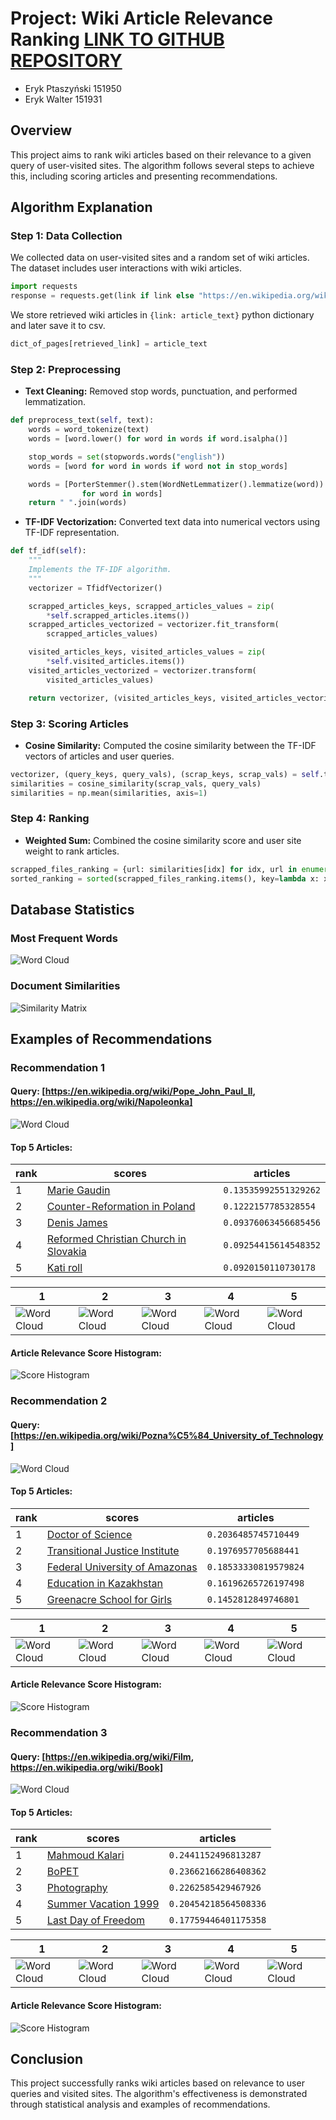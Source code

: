 # Project: Wiki Article Relevance Ranking **[LINK TO GITHUB REPOSITORY](https://github.com/eeryczeek/ir)**
- Eryk Ptaszyński 151950
- Eryk Walter 151931

## Overview

This project aims to rank wiki articles based on their relevance to a given query of user-visited sites. The algorithm follows several steps to achieve this, including scoring articles and presenting recommendations.

## Algorithm Explanation

### Step 1: Data Collection

We collected data on user-visited sites and a random set of wiki articles. The dataset includes user interactions with wiki articles.

```python
import requests
response = requests.get(link if link else "https://en.wikipedia.org/wiki/Special:Random")
```

We store retrieved wiki articles in `{link: article_text}` python dictionary and later save it to csv.

```python
dict_of_pages[retrieved_link] = article_text
```

### Step 2: Preprocessing

- **Text Cleaning:** Removed stop words, punctuation, and performed lemmatization.
```python
def preprocess_text(self, text):
    words = word_tokenize(text)
    words = [word.lower() for word in words if word.isalpha()]

    stop_words = set(stopwords.words("english"))
    words = [word for word in words if word not in stop_words]

    words = [PorterStemmer().stem(WordNetLemmatizer().lemmatize(word))
                for word in words]
    return " ".join(words)
```

- **TF-IDF Vectorization:** Converted text data into numerical vectors using TF-IDF representation.
```python
def tf_idf(self):
    """
    Implements the TF-IDF algorithm.
    """
    vectorizer = TfidfVectorizer()

    scrapped_articles_keys, scrapped_articles_values = zip(
        *self.scrapped_articles.items())
    scrapped_articles_vectorized = vectorizer.fit_transform(
        scrapped_articles_values)

    visited_articles_keys, visited_articles_values = zip(
        *self.visited_articles.items())
    visited_articles_vectorized = vectorizer.transform(
        visited_articles_values)

    return vectorizer, (visited_articles_keys, visited_articles_vectorized), (scrapped_articles_keys, scrapped_articles_vectorized)
```

### Step 3: Scoring Articles

- **Cosine Similarity:** Computed the cosine similarity between the TF-IDF vectors of articles and user queries.
```python
vectorizer, (query_keys, query_vals), (scrap_keys, scrap_vals) = self.tf_idf()
similarities = cosine_similarity(scrap_vals, query_vals)
similarities = np.mean(similarities, axis=1)
```

### Step 4: Ranking

- **Weighted Sum:** Combined the cosine similarity score and user site weight to rank articles.
```python
scrapped_files_ranking = {url: similarities[idx] for idx, url in enumerate(scrap_keys)}
sorted_ranking = sorted(scrapped_files_ranking.items(), key=lambda x: x[1], reverse=True)
```

## Database Statistics

### Most Frequent Words

![Word Cloud](plots/scrap_combined_wordcloud.png)

### Document Similarities

![Similarity Matrix](plots/scrap_combined_heatmap.png)

## Examples of Recommendations

### Recommendation 1

#### Query: [https://en.wikipedia.org/wiki/Pope_John_Paul_II, https://en.wikipedia.org/wiki/Napoleonka]
![Word Cloud](plots/jp2/jp2_query_wordcloud.png)

#### Top 5 Articles:

rank|scores|articles
---|---|---
1|[Marie Gaudin](https://en.wikipedia.org/w/index.php?title=Marie_Gaudin&oldid=1141991329)|`0.13535992551329262`
2|[Counter-Reformation in Poland](https://en.wikipedia.org/w/index.php?title=Counter-Reformation_in_Poland&oldid=1160541478)|`0.1222157785328554`
3|[Denis James](https://en.wikipedia.org/w/index.php?title=Denis_James&oldid=1081981211)|`0.09376063456685456`
4|[Reformed Christian Church in Slovakia](https://en.wikipedia.org/w/index.php?title=Reformed_Christian_Church_in_Slovakia&oldid=1176921981)|`0.09254415614548352`
5|[Kati roll](https://en.wikipedia.org/w/index.php?title=Kati_roll&oldid=1174040948)|`0.0920150110730178`

|1|2|3|4|5|
---|---|---|---|---
![Word Cloud](plots/jp2/Marie_Gaudin.png) | ![Word Cloud](plots/jp2/Counter-Reformation_in_Poland.png) | ![Word Cloud](plots/jp2/Denis_James.png) | ![Word Cloud](plots/jp2/Reformed_Christian_Church_in_Slovakia.png) | ![Word Cloud](plots/jp2/Kati_roll.png)

#### Article Relevance Score Histogram:
![Score Histogram](plots//jp2/jp2_similarity_scores_histogram.png)

### Recommendation 2

#### Query: [https://en.wikipedia.org/wiki/Pozna%C5%84_University_of_Technology]
![Word Cloud](plots/put/put_query_wordcloud.png)

#### Top 5 Articles:

rank|scores|articles
---|---|---
1|[Doctor of Science](https://en.wikipedia.org/w/index.php?title=Doctor_of_Science&oldid=1181230122)|`0.2036485745710449`
2|[Transitional Justice Institute](https://en.wikipedia.org/w/index.php?title=Transitional_Justice_Institute&oldid=1173855381)|`0.1976957705688441`
3|[Federal University of Amazonas](https://en.wikipedia.org/w/index.php?title=Federal_University_of_Amazonas&oldid=1183098245)|`0.18533330819579824`
4|[Education in Kazakhstan](https://en.wikipedia.org/w/index.php?title=Education_in_Kazakhstan&oldid=1157994774)|`0.16196265726197498`
5|[Greenacre School for Girls](https://en.wikipedia.org/w/index.php?title=Greenacre_School_for_Girls&oldid=1179367703)|`0.1452812849746801`

|1|2|3|4|5|
---|---|---|---|---
|![Word Cloud](plots/put/Doctor_of_Science.png)|![Word Cloud](plots/put/Transitional_Justice_Institute.png)|![Word Cloud](plots/put/Federal_University_of_Amazonas.png)|![Word Cloud](plots/put/Education_in_Kazakhstan.png)|![Word Cloud](plots/put/Greenacre_School_for_Girls.png)

#### Article Relevance Score Histogram:
![Score Histogram](plots//put/put_similarity_scores_histogram.png)

### Recommendation 3

#### Query: [https://en.wikipedia.org/wiki/Film, https://en.wikipedia.org/wiki/Book]
![Word Cloud](plots/medias/medias_query_wordcloud.png)

#### Top 5 Articles:

rank|scores|articles
---|---|---
1|[Mahmoud Kalari](https://en.wikipedia.org/w/index.php?title=Mahmoud_Kalari&oldid=1181050667)|`0.2441152496813287`
2|[BoPET](https://en.wikipedia.org/w/index.php?title=BoPET&oldid=1182402711)|`0.23662166286408362`
3|[Photography](https://en.wikipedia.org/w/index.php?title=Photography&oldid=1184952979)|`0.2262585429467926`
4|[Summer Vacation 1999](https://en.wikipedia.org/w/index.php?title=Summer_Vacation_1999&oldid=1185885248)|`0.20454218564508336`
5|[Last Day of Freedom](https://en.wikipedia.org/w/index.php?title=Last_Day_of_Freedom&oldid=1154128561)|`0.17759446401175358`

|1|2|3|4|5|
---|---|---|---|---
|![Word Cloud](plots/medias/Mahmoud_Kalari.png)|![Word Cloud](plots/medias/BoPET.png)|![Word Cloud](plots/medias/Photography.png)|![Word Cloud](plots/medias/Summer_Vacation_1999.png)|![Word Cloud](plots/medias/Last_Day_of_Freedom.png)

#### Article Relevance Score Histogram:
![Score Histogram](plots//medias/medias_similarity_scores_histogram.png)

## Conclusion

This project successfully ranks wiki articles based on relevance to user queries and visited sites. The algorithm's effectiveness is demonstrated through statistical analysis and examples of recommendations.
